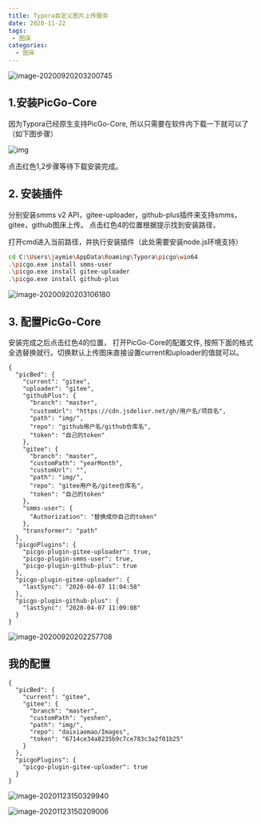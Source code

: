 ```yaml
---
title: Typora自定义图片上传服务
date: 2020-11-22
tags:
 - 图床
categories:
  - 图床
---
```


![image-20200920203200745](https://gitee.com/daixiaomao/Images/raw/master/img/image-20200920203200745.png)

## 1.安装PicGo-Core

因为Typora已经原生支持PicGo-Core, 所以只需要在软件内下载一下就可以了（如下图步骤）

![img](https://gitee.com/daixiaomao/Images/raw/master/img/20200407121101434.png)

点击红色1,2步骤等待下载安装完成。

## 2. 安装插件

分别安装smms v2 API，gitee-uploader，github-plus插件来支持smms，gitee，github图床上传。
点击红色4的位置根据提示找到安装路径，

打开cmd进入当前路径，并执行安装插件（此处需要安装node.js环境支持）

```bash
cd C:\Users\jaymie\AppData\Roaming\Typora\picgo\win64
.\picgo.exe install smms-user
.\picgo.exe install gitee-uploader
.\picgo.exe install github-plus
```

![image-20200920203106180](https://gitee.com/daixiaomao/Images/raw/master/img/image-20200920203106180.png)

## 3. 配置PicGo-Core

安装完成之后点击红色4的位置， 打开PicGo-Core的配置文件, 按照下面的格式全选替换就行。切换默认上传图床直接设置current和uploader的值就可以。

```
{
  "picBed": {
    "current": "gitee",
    "uploader": "gitee",
    "githubPlus": {
      "branch": "master",
      "customUrl": "https://cdn.jsdelivr.net/gh/用户名/项目名",
      "path": "img/",
      "repo": "github用户名/github仓库名",
      "token": "自己的token"
    },
    "gitee": {
      "branch": "master",
      "customPath": "yearMonth",
      "customUrl": "",
      "path": "img/",
      "repo": "gitee用户名/gitee仓库名",
      "token": "自己的token"
    },
    "smms-user": {
      "Authorization": "替换成你自己的token"
    },
    "transformer": "path"
  },
  "picgoPlugins": {
    "picgo-plugin-gitee-uploader": true,
    "picgo-plugin-smms-user": true,
    "picgo-plugin-github-plus": true
  },
  "picgo-plugin-gitee-uploader": {
    "lastSync": "2020-04-07 11:04:58"
  },
  "picgo-plugin-github-plus": {
    "lastSync": "2020-04-07 11:09:08"
  }
}
```

![image-20200920202257708](https://gitee.com/daixiaomao/Images/raw/master/img/image-20200920202257708.png)

## 我的配置

```
{
  "picBed": {
    "current": "gitee",
    "gitee": {
      "branch": "master",
      "customPath": "yeshen",
      "path": "img/",
      "repo": "daixiaomao/Images",
      "token": "6714ce34a8235b9c7ce783c3a2f01b25"
    }
  },
  "picgoPlugins": {
    "picgo-plugin-gitee-uploader": true
  }
}
```





![image-20201123150329940](https://gitee.com/daixiaomao/vueprees_pic/raw/master/img/image-20201123150329940.png)



![image-20201123150209006](https://gitee.com/daixiaomao/vueprees_pic/raw/master/img/image-20201123150209006.png)